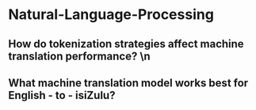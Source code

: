 # Natural-Language-Processing
## How do tokenization strategies affect machine translation performance? \n
## What machine translation model works best for English - to - isiZulu?
